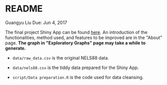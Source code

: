 README
================
Guangyu Liu
Due: Jun 4, 2017

The final project Shiny App can be found [here](https://gy-liu.shinyapps.io/final_project-visualize_social_mobility/#section-about). An introduction of the functionalities, method used, and features to be improved are in the "About" page. **The graph in "Exploratory Graphs" page may take a while to generate.**

-   `data/raw_data.csv` is the original NELS88 data.

-   `data/nels88.csv` is the tiddy data prepared for the Shiny App.

-   `script/Data preparation.R` is the code used for data cleansing.
